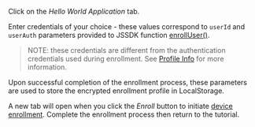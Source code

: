 Click on the _Hello World Application_ tab.

Enter credentials of your choice - these values correspond to `userId` and `userAuth` parameters provided to JSSDK function [enrollUser()](https://api.ionic.com/jssdk/latest/Docs/ISAgent.html#enrollUser).

> NOTE: these credentials are different from the authentication credentials used during enrollment.
See [Profile Info](https://api.ionic.com/jssdk/latest/Docs/global.html#ProfileInfo) for more information.

Upon successful completion of the enrollment process, these parameters are used to store the encrypted enrollment profile in LocalStorage.

A new tab will open when you click the _Enroll_ button to initiate [device enrollment](https://dev.ionic.com/platform/enrollment). Complete the enrollment process then return to the tutorial.
